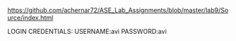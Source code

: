 https://github.com/achernar72/ASE_Lab_Assignments/blob/master/lab9/Source/index.html



LOGIN CREDENTIALS:
USERNAME:avi
PASSWORD:avi

